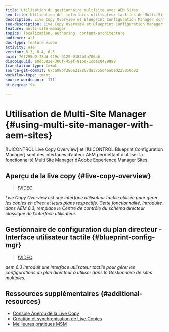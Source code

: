 ```yaml
---
title: Utilisation du gestionnaire multisite avec AEM Sites
seo-title: Utilisation des interfaces utilisateur tactiles de Multi Site Manager avec Adobe Experience Manager
description: Live Copy Overview et Blueprint Configuration Manager sont des interfaces d’interface utilisateur tactile activées pour travailler avec Multi Site Manager.
seo-description: Live Copy Overview et Blueprint Configuration Manager sont des interfaces d’interface utilisateur tactile activées pour travailler avec Multi Site Manager avec Adobe Experience Manager.
feature: multi-site-manager
topics: localization, authoring, content-architecture
audience: all
doc-type: feature video
activity: use
version: 6.3, 6.4, 6.5
uuid: 76f295d0-78dd-429c-9129-9182b3a706a6
discoiquuid: a0dc581e-300f-45ef-916a-1cbac0429899
translation-type: tm+mt
source-git-commit: 67ca08bf386a217807da3755d46abed225050d02
workflow-type: tm+mt
source-wordcount: '171'
ht-degree: 9%

---
```



# Utilisation de Multi-Site Manager {#using-multi-site-manager-with-aem-sites}

[!UICONTROL Live Copy Overview] et [!UICONTROL Blueprint Configuration Manager] sont des interfaces d’auteur AEM permettant d’utiliser la fonctionnalité Multi Site Manager d’Adobe Experience Manager Sites.

## Aperçu de la live copy {#live-copy-overview}

>[!VIDEO](https://video.tv.adobe.com/v/17054/?quality=9&learn=on)

*Live Copy Overview est une interface utilisateur tactile utilisée pour gérer les copies en direct et leurs plans respectifs. Cette fonctionnalité, introduite dans AEM 6.3, remplace le Centre de contrôle du schéma directeur classique de l&#39;interface utilisateur.*

## Gestionnaire de configuration du plan directeur - Interface utilisateur tactile {#blueprint-config-mgr}

>[!VIDEO](https://video.tv.adobe.com/v/17056/?quality=9&learn=on)

*aem 6.3 introduit une interface utilisateur tactile pour gérer les configurations de plan directeur à utiliser dans le Gestionnaire de sites multiples.*

## Ressources supplémentaires {#additional-resources}

* [Console Aperçu de la Live Copy](https://helpx.adobe.com/experience-manager/6-5/sites/administering/using/msm-livecopy-overview.html)
* [Création et synchronisation de Live Copies](https://helpx.adobe.com/experience-manager/6-5/sites/administering/using/msm-livecopy.html)
* [Meilleures pratiques MSM](https://helpx.adobe.com/experience-manager/6-5/sites/administering/using/msm-best-practices.html)
